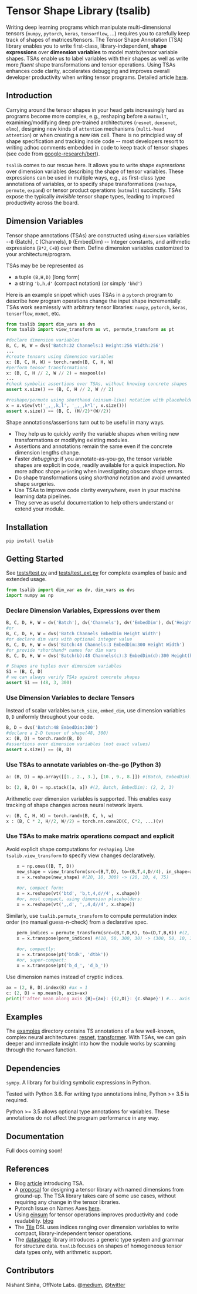 # Tensor Shape Library (tsalib)

Writing deep learning programs which manipulate multi-dimensional tensors (`numpy`, `pytorch`, `keras`, `tensorflow`, ...) requires you to carefully keep track of shapes of matrices/tensors. The Tensor Shape Annotation (TSA) library enables you to write first-class, library-independent, **shape expressions** over **dimension variables** to model matrix/tensor variable shapes.
TSAs enable us to label variables with their shapes as well as write more *fluent* shape transformations and tensor operations. Using TSAs enhances code clarity, accelerates debugging and improves overall developer productivity when writing tensor programs. 
Detailed article [here](https://medium.com/@ekshakhs/introducing-tensor-shape-annotation-library-tsalib-963b5b13c35b).

## Introduction

 Carrying around the tensor shapes in your head gets increasingly hard as programs become more complex, e.g., reshaping before a `matmult`, examining/modifying deep pre-trained architectures (`resnet`, `densenet`, `elmo`), designing new kinds of `attention` mechanisms (`multi-head attention`) or when creating a new `RNN` cell. There is no principled way of shape specification and tracking inside code -- most developers resort to writing adhoc comments embedded in code to keep track of tensor shapes (see code from [google-research/bert](https://github.com/google-research/bert/blob/a21d4848ec33eca7d53dd68710f04c4a4cc4be50/modeling.py#L664)).

`tsalib` comes to our rescue here. It allows you to write shape *expressions* over dimension variables describing the shape of tensor variables. These expressions can be used in multiple ways, e.g., as first-class type annotations of variables, or to specify shape transformations (`reshape`, `permute`, `expand`) or tensor product operations (`matmult`) succinctly. TSAs expose the typically *invisible* tensor shape types, leading to improved productivity across the board. 

## Dimension Variables

Tensor shape annotations (TSAs) are constructed using `dimension` variables --`B` (Batch), `C` (Channels), `D` (EmbedDim) -- Integer constants, and arithmetic expressions (`B*2`, `C+D`) over them. Define dimension variables customized to your architecture/program.

TSAs may be be represented as
* a tuple `(B,H,D)` [long form]
* a string `'b,h,d'` (compact notation) (or simply `'bhd'`)

Here is an example snippet which uses TSAs in a `pytorch` program to describe how program operations change the input shape incrementally. TSAs work seamlessly with arbitrary tensor libraries:  `numpy`, `pytorch`, `keras`, `tensorflow`, `mxnet`, etc.

```python
from tsalib import dim_vars as dvs
from tsalib import view_transform as vt, permute_transform as pt

#declare dimension variables
B, C, H, W = dvs('Batch:32 Channels:3 Height:256 Width:256') 
...
#create tensors using dimension variables
x: (B, C, H, W) = torch.randn(B, C, H, W) 
#perform tensor transformations
x: (B, C, H // 2, W // 2) = maxpool(x) 
...
#check symbolic assertions over TSAs, without knowing concrete shapes
assert x.size() == (B, C, H // 2, W // 2)

#reshape/permute using shorthand (einsum-like) notation with placeholders
x = x.view(vt('_,_,k,l', '_,_,k*l', x.size()))
assert x.size() == (B, C, (H//2)*(W//2))


``` 

Shape annotations/assertions turn out to be useful in many ways. 
* They help us to quickly verify the variable shapes when writing new transformations or modifying existing modules. 
* Assertions and annotations remain the same even if the concrete dimension lengths change.
* Faster *debugging*: if you annotate-as-you-go, the tensor variable shapes are explicit in code, readily available for a quick inspection. No more adhoc shape `print`ing when investigating obscure shape errors.
* Do shape transformations using *shorthand* notation and avoid unwanted shape surgeries.
* Use TSAs to improve code clarity everywhere, even in your machine learning data pipelines.
* They serve as useful documentation to help others understand or extend your module.


## Installation

`pip install tsalib`

## Getting Started

See [tests/test.py](tests/test.py) and [tests/test_ext.py](tests/test_ext.py) for complete examples of basic and extended usage.

```python
from tsalib import dim_var as dv, dim_vars as dvs
import numpy as np
```

### Declare Dimension Variables, Expressions over them
```python
B, C, D, H, W = dv('Batch'), dv('Channels'), dv('EmbedDim'), dv('Height'), dv('Width')
#or
B, C, D, H, W = dvs('Batch Channels EmbedDim Height Width')
#or declare dim vars with optional integer value
B, C, D, H, W = dvs('Batch:48 Channels:3 EmbedDim:300 Height Width')
#or provide *shorthand* names for dim vars
B, C, D, H, W = dvs('Batch(b):48 Channels(c):3 EmbedDim(d):300 Height(h) Width(w)')

# Shapes are tuples over dimension variables
S1 = (B, C, D)
# we can always verify TSAs against concrete shapes
assert S1 == (48, 3, 300)
```

### Use Dimension Variables to declare Tensors

Instead of scalar variables `batch_size`, `embed_dim`, use dimension variables `B`, `D` uniformly throughout your code.

```python
B, D = dvs('Batch:48 EmbedDim:300')
#declare a 2-D tensor of shape(48, 300)
x: (B, D) = torch.randn(B, D)
#assertions over dimension variables (not exact values)
assert x.size() == (B, D)
```


### Use TSAs to annotate variables on-the-go (Python 3)

```python
a: (B, D) = np.array([[1., 2., 3.], [10., 9., 8.]]) #(Batch, EmbedDim): (2, 3)

b: (2, B, D) = np.stack([a, a]) #(2, Batch, EmbedDim): (2, 2, 3)
```

Arithmetic over dimension variables is supported. This enables easy tracking of shape changes across neural network layers.

```python
v: (B, C, H, W) = torch.randn(B, C, h, w)
x : (B, C * 2, H//2, W//2) = torch.nn.conv2D(C, C*2, ...)(v) 
```

### Use TSAs to make matrix operations compact and explicit


Avoid explicit shape computations for `reshaping`. Use `tsalib.view_transform` to specify view changes declaratively.

```python
    x = np.ones((B, T, D))
    new_shape = view_transform(src=(B,T,D), to=(B,T,4,D//4), in_shape=x.shape)
    x = x.reshape(new_shape) #(20, 10, 300) -> (20, 10, 4, 75)
   
    #or, compact form:
    x = x.reshape(vt('btd', 'b,t,4,d//4', x.shape))
    #or, most compact, using dimension placeholders:
    x = x.reshape(vt(',,d', ',,4,d//4', x.shape))
```

Similarly, use `tsalib.permute_transform` to compute permutation index order (no manual guess-n-check) from a declarative spec.
```python 
    perm_indices = permute_transform(src=(B,T,D,K), to=(D,T,B,K)) #(2, 1, 0, 3)
    x = x.transpose(perm_indices) #(10, 50, 300, 30) -> (300, 50, 10, 30)
    
    #or, compactly:
    x = x.transpose(pt('btdk', 'dtbk'))
    #or, super-compact:
    x = x.transpose(pt('b_d_', 'd_b_'))

```

Use dimension names instead of cryptic indices.
```python
ax = (2, B, D).index(B) #ax = 1
c: (2, D) = np.mean(b, axis=ax) 
print(f'after mean along axis {B}={ax}: {(2,D)}: {c.shape}') #... axis Batch=1: (2, EmbedDim): (2, 3)
```



## Examples

 The [examples](examples) directory contains TS annotations of a few well-known, complex neural architectures: [resnet](examples/resnet.py), [transformer](examples/openai_transformer.py). With TSAs, we can gain deeper and immediate insight into how the module works by scanning through the `forward` function.

## Dependencies

`sympy`. A library for building symbolic expressions in Python.

Tested with Python 3.6. For writing type annotations inline, Python >= 3.5 is required.

Python >= 3.5 allows optional type annotations for variables. These annotations do not affect the program performance in any way. 


## Documentation

Full docs coming soon!


## References

* Blog [article](https://medium.com/@ekshakhs/introducing-tensor-shape-annotation-library-tsalib-963b5b13c35b) introducing TSA.
* A [proposal](https://docs.google.com/document/d/1vpMse4c6DrWH5rq2tQSx3qwP_m_0lyn-Ij4WHqQqRHY/edit#heading=h.rkj7d39awayl) for designing a tensor library with named dimensions from ground-up. The TSA library takes care of some use cases, without requiring any change in the tensor libraries.
* Pytorch Issue on Names Axes [here](https://github.com/pytorch/pytorch/issues/4164).
* Using [einsum](http://ajcr.net/Basic-guide-to-einsum/) for tensor operations improves productivity and code readability. [blog](https://rockt.github.io/2018/04/30/einsum)
* The [Tile](https://vertexai-plaidml.readthedocs-hosted.com/en/latest/writing_tile_code.html) DSL uses indices ranging over dimension variables to write compact, library-independent tensor operations.
* The [datashape](https://datashape.readthedocs.io/en/latest/) library introduces a generic type system and grammar for structure data. `tsalib` focuses on shapes of homogeneous tensor data types only, with arithmetic support.

## Contributors

Nishant Sinha, OffNote Labs. @[medium](https://medium.com/@ekshakhs), @[twitter](https://twitter.com/ekshakhs)


